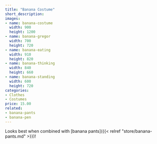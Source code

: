 ```yaml
---
title: "Banana Costume"
short_description: 
images:
- name: banana-costume
  width: 900
  height: 1200
- name: banana-gregor
  width: 700
  height: 720
- name: banana-eating
  width: 910
  height: 820
- name: banana-thinking
  width: 840
  height: 660
- name: banana-standing
  width: 600
  height: 720
categories:
- Clothes
- Costumes
price: 15.00
related:
- banana-pants
- banana-pen
---
```


Looks best when combined with [banana pants]({{< relref "store/banana-pants.md" >}})!

